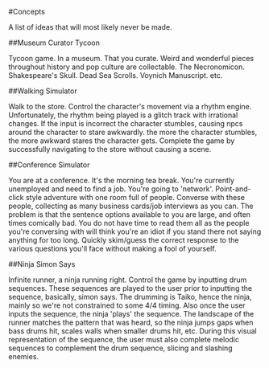 #Concepts

A list of ideas that will most likely never be made.

##Museum Curator Tycoon

Tycoon game. In a museum. That you curate.
Weird and wonderful pieces throughout history and pop culture are collectable.
The Necronomicon. Shakespeare's Skull. Dead Sea Scrolls. Voynich Manuscript. etc.

##Walking Simulator

Walk to the store. Control the character's movement via a rhythm engine.
Unfortunately, the rhythm being played is a glitch track with irrational changes.
If the input is incorrect the character stumbles, causing npcs around the character
to stare awkwardly. the more the character stumbles, the more awkward stares the
character gets. Complete the game by successfully navigating to the store without
causing a scene.

##Conference Simulator

You are at a conference. It's the morning tea break. You're currently unemployed
and need to find a job. You're going to 'network'. Point-and-click style adventure
with one room full of people. Converse with these people, collecting as many business
cards/job interviews as you can. The problem is that the sentence options available to
you are large, and often times comically bad. You do not have time to read them all
as the people you're conversing with will think you're an idiot if you stand there
not saying anything for too long. Quickly skim/guess the correct response to the various
questions you'll face without making a fool of yourself.

##Ninja Simon Says

Infinite runner, a ninja running right. Control the game by inputting drum sequences.
These sequences are played to the user prior to inputting the sequence, basically, simon says.
The drumming is Taiko, hence the ninja, mainly so we're not constrained to some 4/4 timing.
Also once the user inputs the sequence, the ninja 'plays' the sequence. The landscape of the
runner matches the pattern that was heard, so the ninja jumps gaps when bass drums hit,
scales walls when smaller drums hit, etc. During this visual representation of the sequence,
the user must also complete melodic sequences to complement the drum sequence, slicing
and slashing enemies.
